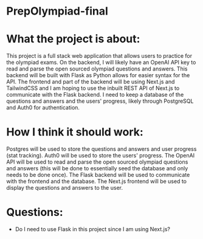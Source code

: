 # PrepOlympiad-final

# What the project is about:
This project is a full stack web application that allows users to practice for the olympiad exams. On the backend, I will likely have an OpenAI API key to read and parse the open sourced olympiad questions and answers. This backend will be built with Flask as Python allows for easier syntax for the API. The frontend and part of the backend will be using Next.js and TailwindCSS and I am hoping to use the inbuilt REST API of Next.js to communicate with the Flask backend. I need to keep a database of the questions and answers and the users' progress, likely through PostgreSQL and Auth0 for authentication. 

# How I think it should work:
Postgres will be used to store the questions and answers and user progress (stat tracking). Auth0 will be used to store the users' progress. The OpenAI API will be used to read and parse the open sourced olympiad questions and answers (this will be done to essentially seed the database and only needs to be done once). The Flask backend will be used to communicate with the frontend and the database. The Next.js frontend will be used to display the questions and answers to the user.

# Questions:
- Do I need to use Flask in this project since I am using Next.js?


